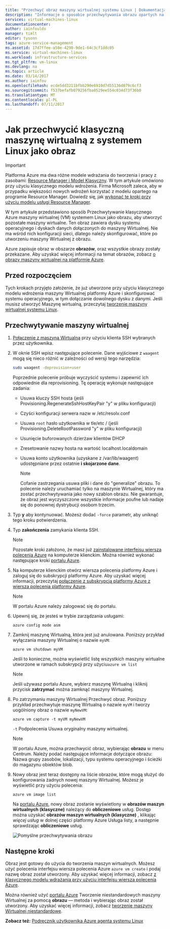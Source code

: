 ```yaml
---
title: "Przechwyć obraz maszyny wirtualnej systemu Linux | Dokumentacja firmy Microsoft"
description: "Informacje o sposobie przechwytywania obrazu opartych na systemie Linux Azure maszyny wirtualnej (VM) utworzone za pomocą klasycznym modelu wdrażania."
services: virtual-machines-linux
documentationcenter: 
author: iainfoulds
manager: timlt
editor: tysonn
tags: azure-service-management
ms.assetid: 17d7ffee-a58e-4290-9de1-64c3cf1ddc05
ms.service: virtual-machines-linux
ms.workload: infrastructure-services
ms.tgt_pltfrm: vm-linux
ms.devlang: na
ms.topic: article
ms.date: 03/14/2017
ms.author: iainfou
ms.openlocfilehash: ecde5dd3211bfbb290e6910d7d55136d079c6cf3
ms.sourcegitcommit: f537befafb079256fba0529ee554c034d73f36b0
ms.translationtype: MT
ms.contentlocale: pl-PL
ms.lasthandoff: 07/11/2017
---
```

# <a name="how-to-capture-a-classic-linux-virtual-machine-as-an-image"></a>Jak przechwycić klasyczną maszynę wirtualną z systemem Linux jako obraz
> [!IMPORTANT]
> Platforma Azure ma dwa różne modele wdrażania do tworzenia i pracy z zasobami: [Resource Manager i Model Klasyczny](../../../resource-manager-deployment-model.md). W tym artykule omówiono przy użyciu klasycznego modelu wdrożenia. Firma Microsoft zaleca, aby w przypadku większości nowych wdrożeń korzystać z modelu opartego na programie Resource Manager. Dowiedz się, jak [wykonać te kroki przy użyciu modelu usługi Resource Manager](../capture-image.md?toc=%2fazure%2fvirtual-machines%2flinux%2ftoc.json).

W tym artykule przedstawiono sposób Przechwytywanie klasycznego Azure maszyny wirtualnej (VM) systemem Linux jako obrazu, aby utworzyć pozostałe maszyny wirtualne. Ten obraz zawiera dysku systemu operacyjnego i dyskach danych dołączonych do maszyny Wirtualnej. Nie ma wśród nich konfiguracji sieci, dlatego należy skonfigurować, które po utworzeniu maszyny Wirtualnej z obrazu.

Azure zapisuje obraz w obszarze **obrazów**, oraz wszystkie obrazy zostały przekazane. Aby uzyskać więcej informacji na temat obrazów, zobacz [o obrazy maszyny wirtualnej na platformie Azure][About Virtual Machine Images in Azure].

## <a name="before-you-begin"></a>Przed rozpoczęciem
Tych krokach przyjęto założenie, że już utworzone przy użyciu klasycznego modelu wdrożenia maszyny Wirtualnej platformy Azure i skonfigurować systemu operacyjnego, w tym dołączanie dowolnego dysku z danymi. Jeśli musisz utworzyć Maszynę wirtualną, przeczytaj [tworzenie maszyny wirtualnej systemu Linux][How to Create a Linux Virtual Machine].

## <a name="capture-the-virtual-machine"></a>Przechwytywanie maszyny wirtualnej
1. [Połączenie z maszyną Wirtualną](../mac-create-ssh-keys.md?toc=%2fazure%2fvirtual-machines%2flinux%2ftoc.json) przy użyciu klienta SSH wybranych przez użytkownika.
2. W oknie SSH wpisz następujące polecenie. Dane wyjściowe z `waagent` mogą się nieco różnić w zależności od wersji tego narzędzia:

    ```bash
    sudo waagent -deprovision+user
    ```

    Poprzednie polecenie próbuje wyczyścić systemu i zapewnić ich odpowiednie dla reprovisioning. Tę operację wykonuje następujące zadania:

   * Usuwa kluczy SSH hosta (jeśli Provisioning.RegenerateSshHostKeyPair "y" w pliku konfiguracji)
   * Czyści konfiguracji serwera nazw w /etc/resolv.conf
   * Usuwa `root` hasło użytkownika w tle/etc / (jeśli Provisioning.DeleteRootPassword "y" w pliku konfiguracji)
   * Usunięcie buforowanych dzierżaw klientów DHCP
   * Zresetowanie nazwy hosta na wartość localhost.localdomain
   * Usuwa konto użytkownika (uzyskane z /var/lib/waagent) udostępniane przez ostatnie **i skojarzone dane**.

     > [!NOTE]
     > Cofanie zastrzegania usuwa pliki i dane do "generalize" obrazu. To polecenie należy uruchamiać tylko na maszynie Wirtualnej, który ma zostać przechwytywania jako nowy szablon obrazu. Nie gwarantuje, że obraz jest wyczyszczone wszystkie informacje poufne lub nadaje się do ponownej dystrybucji osobom trzecim.

3. Typ **y** aby kontynuować. Możesz dodać `-force` parametr, aby uniknąć tego kroku potwierdzenia.
4. Typ **zakończenia** zamykania klienta SSH.

   > [!NOTE]
   > Pozostałe kroki założono, że masz już [zainstalowane interfejsu wiersza polecenia Azure](../../../cli-install-nodejs.md) na komputerze klienckim. Można również wykonać następujące kroki [portalu Azure](http://portal.azure.com).

5. Na komputerze klienckim otwórz wiersza polecenia platformy Azure i zaloguj się do subskrypcji platformy Azure. Aby uzyskać więcej informacji, przeczytaj [połączenie z subskrypcją platformy Azure z wiersza polecenia platformy Azure](../../../xplat-cli-connect.md).

   > [!NOTE]
   > W portalu Azure należy zalogować się do portalu.

6. Upewnij się, że jesteś w trybie zarządzania usługami:

    ```azurecli
    azure config mode asm
    ```

7. Zamknij maszynę Wirtualną, która jest już anulowana. Poniższy przykład wyłączania maszyny Wirtualnej o nazwie `myVM`:

    ```azurecli
    azure vm shutdown myVM
    ```
   Jeśli to konieczne, można wyświetlić listę wszystkich maszyny wirtualne utworzone w ramach subskrypcji przy użyciu`azure vm list`

   > [!NOTE]
   > Jeśli używasz portalu Azure, wybierz maszynę Wirtualną i kliknij przycisk **zatrzymać** można zamknąć maszyny Wirtualnej.

8. Po zatrzymaniu maszyny Wirtualnej Przechwyć obraz. Poniższy przykład przechwytuje maszynę Wirtualną o nazwie `myVM` i tworzy uogólniony obraz o nazwie `myNewVM`:

    ```azurecli
    azure vm capture -t myVM myNewVM
    ```

    `-t` Podpolecenia Usuwa oryginalny maszyny wirtualnej.

    > [!NOTE]
    > W portalu Azure, można przechwycić obraz, wybierając **obrazu** w menu Centrum. Należy podać następujące informacje dotyczące obrazu: Nazwa grupy zasobów, lokalizacji, typu systemu operacyjnego i ścieżki do magazynu obiektów blob.

9. Nowy obraz jest teraz dostępny na liście obrazów, które mogą służyć do konfigurowania żadnych nowej maszyny Wirtualnej. Możesz je wyświetlić przy użyciu polecenia:

   ```azurecli
   azure vm image list
   ```

   Na [portalu Azure](http://portal.azure.com), nowy obraz zostanie wyświetlony w **obrazów maszyn wirtualnych (klasyczne)** należący do **obliczeniowe** usług. Dostęp można uzyskać **obrazów maszyn wirtualnych (klasyczne)** , klikając _więcej usług_ w dolnej części platformy Azure Usługa listy, a następnie sprawdzając **obliczeniowe** usług.   

   ![Pomyślne przechwytywania obrazu](./media/capture-image/VMCapturedImageAvailable.png)

## <a name="next-steps"></a>Następne kroki
Obraz jest gotowy do użycia do tworzenia maszyn wirtualnych. Możesz użyć polecenia interfejsu wiersza polecenia Azure `azure vm create` i podaj nazwę obraz został utworzony. Aby uzyskać więcej informacji, zobacz [z klasycznego modelu wdrażania przy użyciu interfejsu wiersza polecenia Azure](https://docs.microsoft.com/cli/azure/get-started-with-az-cli2).

Można również użyć [portalu Azure](http://portal.azure.com) Tworzenie niestandardowych maszyny Wirtualnej za pomocą **obrazu** — metoda i wybierając obraz został utworzony. Aby uzyskać więcej informacji, zobacz [tworzenie maszyny Wirtualnej niestandardowe][How to Create a Custom Virtual Machine].

**Zobacz też:** [Podręcznik użytkownika Azure agenta systemu Linux](../agent-user-guide.md?toc=%2fazure%2fvirtual-machines%2flinux%2ftoc.json)

[About Virtual Machine Images in Azure]:../../virtual-machines-linux-classic-about-images.md
[How to Create a Custom Virtual Machine]:create-custom.md
[How to Attach a Data Disk to a Virtual Machine]:attach-disk.md
[How to Create a Linux Virtual Machine]:create-custom.md
